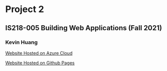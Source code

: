 # Project 2

## IS218-005 Building Web Applications (Fall 2021)

### Kevin Huang


[Website Hosted on Azure Cloud]()

[Website Hosted on Github Pages](https://k3vinhu4ng.github.io/IS218Project2/)





